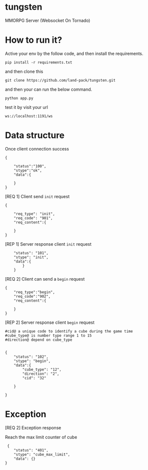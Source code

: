 # tungsten
MMORPG Server (Websocket On Tornado)


How to run it?
=============

Active your env by the follow code, and then install the requirements.

	pip install -r requirements.txt

and then clone this 

	git clone https://github.com/land-pack/tungsten.git

and then your can run the below command.

	python app.py

test it by visit your url

	ws://localhost:1191/ws

Data structure
=============

Once client connection success
    
    {

        "status":"100",
        "stype":"ok",
        "data":{

        }
    }
[REQ 1] Client send `init` request

	{

		"req_type": "init",
		"req_code": "901",
		"req_content":{

		}
	}

[REP 1] Server response client `init` request

		"status": "101",
		"stype": "init",
		"data":{
			}
		}

[REQ 2] Client can send a `begin` request

    {
        "req_type":"begin",
        "req_code":"902",
        "req_content":{

        }
    }

[REP 2] Server response client `begin` request

	#cid@ a unique code to identify a cube during the game time
	#cube_type@ is number type range 1 to 15
	#direction@ depend on cube_type


    {
        "status": "102",
        "stype": "begin",
        "data":{
            "cube_type": "12",
            "direction": "2",
            "cid": "32"

        }

    }

Exception
=========

[REQ 2] Exception response

Reach the max limit counter of cube 

	 {
		"status": "401",
		"stype": "cube_max_limit",
		"data": {}
	}

